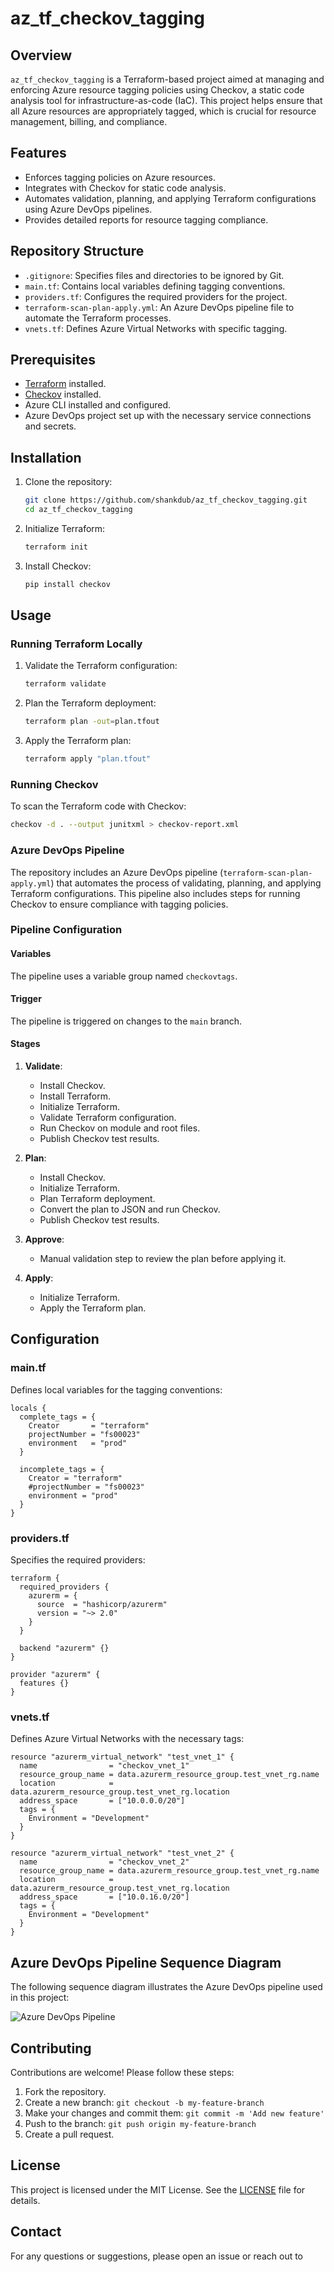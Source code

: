 # az_tf_checkov_tagging

## Overview

`az_tf_checkov_tagging` is a Terraform-based project aimed at managing and enforcing Azure resource tagging policies using Checkov, a static code analysis tool for infrastructure-as-code (IaC). This project helps ensure that all Azure resources are appropriately tagged, which is crucial for resource management, billing, and compliance.

## Features

- Enforces tagging policies on Azure resources.
- Integrates with Checkov for static code analysis.
- Automates validation, planning, and applying Terraform configurations using Azure DevOps pipelines.
- Provides detailed reports for resource tagging compliance.

## Repository Structure

- `.gitignore`: Specifies files and directories to be ignored by Git.
- `main.tf`: Contains local variables defining tagging conventions.
- `providers.tf`: Configures the required providers for the project.
- `terraform-scan-plan-apply.yml`: An Azure DevOps pipeline file to automate the Terraform processes.
- `vnets.tf`: Defines Azure Virtual Networks with specific tagging.

## Prerequisites

- [Terraform](https://www.terraform.io/downloads.html) installed.
- [Checkov](https://www.checkov.io/) installed.
- Azure CLI installed and configured.
- Azure DevOps project set up with the necessary service connections and secrets.

## Installation

1. Clone the repository:
   ```bash
   git clone https://github.com/shankdub/az_tf_checkov_tagging.git
   cd az_tf_checkov_tagging
   ```

2. Initialize Terraform:
   ```bash
   terraform init
   ```

3. Install Checkov:
   ```bash
   pip install checkov
   ```

## Usage

### Running Terraform Locally

1. Validate the Terraform configuration:
   ```bash
   terraform validate
   ```

2. Plan the Terraform deployment:
   ```bash
   terraform plan -out=plan.tfout
   ```

3. Apply the Terraform plan:
   ```bash
   terraform apply "plan.tfout"
   ```

### Running Checkov

To scan the Terraform code with Checkov:
```bash
checkov -d . --output junitxml > checkov-report.xml
```

### Azure DevOps Pipeline

The repository includes an Azure DevOps pipeline (`terraform-scan-plan-apply.yml`) that automates the process of validating, planning, and applying Terraform configurations. This pipeline also includes steps for running Checkov to ensure compliance with tagging policies.

### Pipeline Configuration

#### Variables

The pipeline uses a variable group named `checkovtags`.

#### Trigger

The pipeline is triggered on changes to the `main` branch.

#### Stages

1. **Validate**:
    - Install Checkov.
    - Install Terraform.
    - Initialize Terraform.
    - Validate Terraform configuration.
    - Run Checkov on module and root files.
    - Publish Checkov test results.

2. **Plan**:
    - Install Checkov.
    - Initialize Terraform.
    - Plan Terraform deployment.
    - Convert the plan to JSON and run Checkov.
    - Publish Checkov test results.

3. **Approve**:
    - Manual validation step to review the plan before applying it.

4. **Apply**:
    - Initialize Terraform.
    - Apply the Terraform plan.

## Configuration

### main.tf

Defines local variables for the tagging conventions:
```hcl
locals {
  complete_tags = {
    Creator       = "terraform"
    projectNumber = "fs00023"
    environment   = "prod"
  }

  incomplete_tags = {
    Creator = "terraform"
    #projectNumber = "fs00023"
    environment = "prod"
  }
}
```

### providers.tf

Specifies the required providers:
```hcl
terraform {
  required_providers {
    azurerm = {
      source  = "hashicorp/azurerm"
      version = "~> 2.0"
    }
  }

  backend "azurerm" {}
}

provider "azurerm" {
  features {}
}
```

### vnets.tf

Defines Azure Virtual Networks with the necessary tags:
```hcl
resource "azurerm_virtual_network" "test_vnet_1" {
  name                = "checkov_vnet_1"
  resource_group_name = data.azurerm_resource_group.test_vnet_rg.name
  location            = data.azurerm_resource_group.test_vnet_rg.location
  address_space       = ["10.0.0.0/20"]
  tags = {
    Environment = "Development"
  }
}

resource "azurerm_virtual_network" "test_vnet_2" {
  name                = "checkov_vnet_2"
  resource_group_name = data.azurerm_resource_group.test_vnet_rg.name
  location            = data.azurerm_resource_group.test_vnet_rg.location
  address_space       = ["10.0.16.0/20"]
  tags = {
    Environment = "Development"
  }
}
```

## Azure DevOps Pipeline Sequence Diagram

The following sequence diagram illustrates the Azure DevOps pipeline used in this project:

![Azure DevOps Pipeline](./docs/checkov-diagram-ados2.png)
## Contributing

Contributions are welcome! Please follow these steps:

1. Fork the repository.
2. Create a new branch: `git checkout -b my-feature-branch`
3. Make your changes and commit them: `git commit -m 'Add new feature'`
4. Push to the branch: `git push origin my-feature-branch`
5. Create a pull request.

## License

This project is licensed under the MIT License. See the [LICENSE](LICENSE) file for details.

## Contact

For any questions or suggestions, please open an issue or reach out to 

